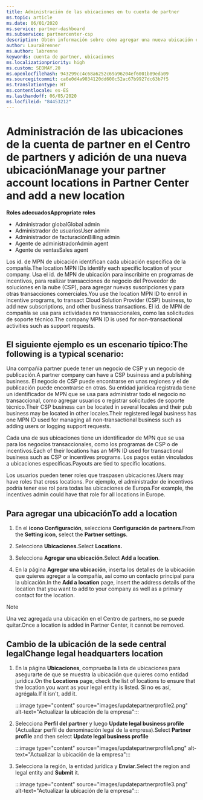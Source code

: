 ```yaml
---
title: Administración de las ubicaciones en tu cuenta de partner
ms.topic: article
ms.date: 06/01/2020
ms.service: partner-dashboard
ms.subservice: partnercenter-csp
description: Obtén información sobre cómo agregar una nueva ubicación en el Centro de partners, y cómo se usa el id. de MPN de ubicación en programas de incentivos, negocios de CSP, suscripciones y otras transacciones.
author: LauraBrenner
ms.author: labrenne
keywords: cuenta de partner, ubicaciones
ms.localizationpriority: high
ms.custom: SEOMAY.20
ms.openlocfilehash: 943299cc4c68a6252c69a96204ef6001b89eda09
ms.sourcegitcommit: ca6e0d4a9034120dd600c52ac67b9927dc63b7f5
ms.translationtype: HT
ms.contentlocale: es-ES
ms.lasthandoff: 06/05/2020
ms.locfileid: "84453212"
---
```

# <a name="manage-your-partner-account-locations-in-partner-center-and-add-a-new-location"></a><span data-ttu-id="27b8c-104">Administración de las ubicaciones de la cuenta de partner en el Centro de partners y adición de una nueva ubicación</span><span class="sxs-lookup"><span data-stu-id="27b8c-104">Manage your partner account locations in Partner Center and add a new location</span></span>

<span data-ttu-id="27b8c-105">**Roles adecuados**</span><span class="sxs-lookup"><span data-stu-id="27b8c-105">**Appropriate roles**</span></span>
- <span data-ttu-id="27b8c-106">Administrador global</span><span class="sxs-lookup"><span data-stu-id="27b8c-106">Global admin</span></span>
- <span data-ttu-id="27b8c-107">Administrador de usuarios</span><span class="sxs-lookup"><span data-stu-id="27b8c-107">User admin</span></span>
- <span data-ttu-id="27b8c-108">Administrador de facturación</span><span class="sxs-lookup"><span data-stu-id="27b8c-108">Billing admin</span></span>
- <span data-ttu-id="27b8c-109">Agente de administrador</span><span class="sxs-lookup"><span data-stu-id="27b8c-109">Admin agent</span></span>
- <span data-ttu-id="27b8c-110">Agente de ventas</span><span class="sxs-lookup"><span data-stu-id="27b8c-110">Sales agent</span></span>

<span data-ttu-id="27b8c-111">Los id. de MPN de ubicación identifican cada ubicación específica de la compañía.</span><span class="sxs-lookup"><span data-stu-id="27b8c-111">The location MPN IDs identify each specific location of your company.</span></span> <span data-ttu-id="27b8c-112">Usa el id. de MPN de ubicación para inscribirte en programas de incentivos, para realizar transacciones de negocio del Proveedor de soluciones en la nube (CSP), para agregar nuevas suscripciones y para otras transacciones comerciales.</span><span class="sxs-lookup"><span data-stu-id="27b8c-112">You use the location MPN ID to enroll in incentive programs, to transact Cloud Solution Provider (CSP) business, to add new subscriptions, and other business transactions.</span></span> <span data-ttu-id="27b8c-113">El id. de MPN de compañía se usa para actividades no transaccionales, como las solicitudes de soporte técnico.</span><span class="sxs-lookup"><span data-stu-id="27b8c-113">The company MPN ID is used for non-transactional activities such as support requests.</span></span>

## <a name="the-following-is-a-typical-scenario"></a><span data-ttu-id="27b8c-114">El siguiente ejemplo es un escenario típico:</span><span class="sxs-lookup"><span data-stu-id="27b8c-114">The following is a typical scenario:</span></span>

<span data-ttu-id="27b8c-115">Una compañía partner puede tener un negocio de CSP y un negocio de publicación.</span><span class="sxs-lookup"><span data-stu-id="27b8c-115">A partner company can have a CSP business and a publishing business.</span></span> <span data-ttu-id="27b8c-116">El negocio de CSP puede encontrarse en unas regiones y el de publicación puede encontrarse en otras. Su entidad jurídica registrada tiene un identificador de MPN que se usa para administrar todo el negocio no transaccional, como agregar usuarios o registrar solicitudes de soporte técnico.</span><span class="sxs-lookup"><span data-stu-id="27b8c-116">Their CSP business can be located in several locales and their pub business may be located in other locales.Their registered legal business has one MPN ID used for managing all non-transactional business such as adding users or logging support requests.</span></span>


<span data-ttu-id="27b8c-117">Cada una de sus ubicaciones tiene un identificador de MPN que se usa para los negocios transaccionales, como los programas de CSP o de incentivos.</span><span class="sxs-lookup"><span data-stu-id="27b8c-117">Each of their locations has an MPN ID used for transactional business such as CSP or incentives programs.</span></span> <span data-ttu-id="27b8c-118">Los pagos están vinculados a ubicaciones específicas.</span><span class="sxs-lookup"><span data-stu-id="27b8c-118">Payouts are tied to specific locations.</span></span>

<span data-ttu-id="27b8c-119">Los usuarios pueden tener roles que traspasen ubicaciones.</span><span class="sxs-lookup"><span data-stu-id="27b8c-119">Users may have roles that cross locations.</span></span> <span data-ttu-id="27b8c-120">Por ejemplo, el administrador de incentivos podría tener ese rol para todas las ubicaciones de Europa.</span><span class="sxs-lookup"><span data-stu-id="27b8c-120">For example, the incentives admin could have that role for all locations in Europe.</span></span>

## <a name="to-add-a-location"></a><span data-ttu-id="27b8c-121">Para agregar una ubicación</span><span class="sxs-lookup"><span data-stu-id="27b8c-121">To add a location</span></span>

1. <span data-ttu-id="27b8c-122">En el **icono Configuración**, selecciona **Configuración de partners**.</span><span class="sxs-lookup"><span data-stu-id="27b8c-122">From the **Setting icon**, select the **Partner settings**.</span></span>

2. <span data-ttu-id="27b8c-123">Selecciona **Ubicaciones.**</span><span class="sxs-lookup"><span data-stu-id="27b8c-123">Select **Locations.**</span></span>

3. <span data-ttu-id="27b8c-124">Selecciona **Agregar una ubicación**.</span><span class="sxs-lookup"><span data-stu-id="27b8c-124">Select **Add a location**.</span></span>  

4. <span data-ttu-id="27b8c-125">En la página **Agregar una ubicación**, inserta los detalles de la ubicación que quieres agregar a la compañía, así como un contacto principal para la ubicación.</span><span class="sxs-lookup"><span data-stu-id="27b8c-125">In the **Add a location** page, insert the address details of the location that you want to add to your company as well as a primary contact for the location.</span></span>

> [!NOTE]
> <span data-ttu-id="27b8c-126">Una vez agregada una ubicación en el Centro de partners, no se puede quitar.</span><span class="sxs-lookup"><span data-stu-id="27b8c-126">Once a location is added in Partner Center, it cannot be removed.</span></span>

## <a name="change-legal-headquarters-location"></a><span data-ttu-id="27b8c-127">Cambio de la ubicación de la sede central legal</span><span class="sxs-lookup"><span data-stu-id="27b8c-127">Change legal headquarters location</span></span>

1. <span data-ttu-id="27b8c-128">En la página **Ubicaciones**, comprueba la lista de ubicaciones para asegurarte de que se muestra la ubicación que quieres como entidad jurídica.</span><span class="sxs-lookup"><span data-stu-id="27b8c-128">On the **Locations** page, check the list of locations to ensure that the location you want as your legal entity is listed.</span></span> <span data-ttu-id="27b8c-129">Si no es así, agrégala.</span><span class="sxs-lookup"><span data-stu-id="27b8c-129">If it isn't, add it.</span></span>

   :::image type="content" source="images/updatepartnerprofile2.png" alt-text="Actualizar la ubicación de la empresa":::

2. <span data-ttu-id="27b8c-131">Selecciona **Perfil del partner** y luego **Update legal business profile** (Actualizar perfil de denominación legal de la empresa).</span><span class="sxs-lookup"><span data-stu-id="27b8c-131">Select **Partner profile** and then select **Update legal business profile**</span></span>

   :::image type="content" source="images/updatepartnerprofile1.png" alt-text="Actualizar la ubicación de la empresa":::

3. <span data-ttu-id="27b8c-133">Selecciona la región, la entidad jurídica y **Enviar**.</span><span class="sxs-lookup"><span data-stu-id="27b8c-133">Select the region and legal entity and **Submit** it.</span></span>

   :::image type="content" source="images/updatepartnerprofile3.png" alt-text="Actualizar la ubicación de la empresa":::

